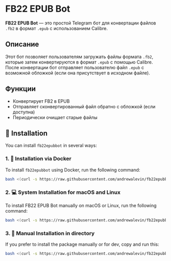 # FB22 EPUB Bot

**FB22 EPUB Bot** — это простой Telegram бот для конвертации файлов `.fb2` в формат `.epub` с использованием Calibre.

## Описание

Этот бот позволяет пользователям загружать файлы формата `.fb2`, которые затем конвертируются в формат `.epub` с помощью Calibre. После конвертации бот отправляет пользователю файл `.epub` с возможной обложкой (если она присутствует в исходном файле).

## Функции

- Конвертирует FB2 в EPUB
- Отправляет сконвертированный файл обратно с обложкой (если доступна)
- Периодически очищает старые файлы

## 🚀 Installation 

You can install `fb22epubbot` in several ways:

### 1. 🐳 Installation via Docker

To install `fb22epubbot` using Docker, run the following command:

```bash
bash <(curl -s https://raw.githubusercontent.com/andrewalevin/fb22epubbot/refs/heads/master/install-docker.sh)
```

### 2. 💻 System Installation for macOS and Linux 

To install FB22 EPUB Bot manually on macOS or Linux, run the following command:

```bash
bash <(curl -s https://raw.githubusercontent.com/andrewalevin/fb22epubbot/refs/heads/master/install-system-macos-linux.sh)
```

### 3. 🔧 Manual Installation in directory

If you prefer to install the package manually or for dev, copy and run this:

```bash
bash <(curl -s https://raw.githubusercontent.com/andrewalevin/fb22epubbot/refs/heads/master/install-manual-directory.sh)
```

